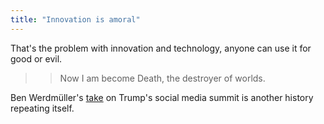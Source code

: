 ```yaml
---
title: "Innovation is amoral"
---
```


That's the problem with innovation and technology, anyone can use it for good or evil. 

>> Now I am become Death, the destroyer of worlds.

Ben Werdmüller's [take](https://werd.io/2019/trumps-social-media-summit-and-me) on Trump's social media summit is another history repeating itself. 